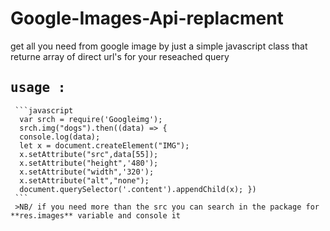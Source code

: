 # Google-Images-Api-replacment
get all you need from google image by just a simple javascript class that returne array of direct url's for your reseached query 

## <kbd>usage :</kbd>
     ```javascript
      var srch = require('Googleimg');
      srch.img("dogs").then((data) => {
      console.log(data);
      let x = document.createElement("IMG");
      x.setAttribute("src",data[55]);
      x.setAttribute("height",'480');
      x.setAttribute("width",'320');
      x.setAttribute("alt","none");
      document.querySelector('.content').appendChild(x); })
     ```
     >NB/ if you need more than the src you can search in the package for **res.images** variable and console it
